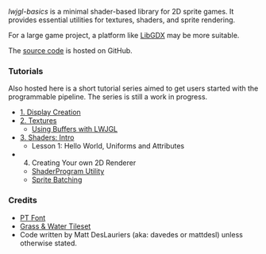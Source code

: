 *lwjgl-basics* is a minimal shader-based library for 2D sprite games. It provides essential utilities for textures, shaders, and sprite rendering.

For a large game project, a platform like [LibGDX](http://libgdx.badlogicgames.com/) may be more suitable.

The [source code](https://github.com/mattdesl/lwjgl-basics) is hosted on GitHub.

### Tutorials

Also hosted here is a short tutorial series aimed to get users started with the programmable pipeline. The series is still a work in progress.

* [1. Display Creation](wiki/Display)
* [2. Textures](wiki/Textures)
  * [Using Buffers with LWJGL](wiki/Java-NIO-Buffers)
* [3. Shaders: Intro](wiki/Shaders)
  * Lesson 1: Hello World, Uniforms and Attributes
* 4. Creating Your own 2D Renderer
  * [ShaderProgram Utility](wiki/ShaderProgram-Utility)
  * [Sprite Batching](wiki/SpriteBatch)

### Credits

* [PT Font](http://www.fontsquirrel.com/fonts/PT-Sans)
* [Grass & Water Tileset](http://opengameart.org/content/grass-and-water-tiles)
* Code written by Matt DesLauriers (aka: davedes or mattdesl) unless otherwise stated.
